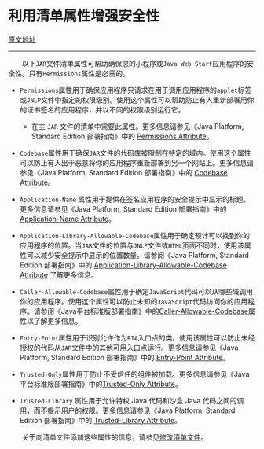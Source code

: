 # 利用清单属性增强安全性

[原文地址](https://docs.oracle.com/javase/tutorial/deployment/jar/secman.html)



---



&emsp;&emsp;以下`JAR`文件清单属性可帮助确保您的小程序或`Java Web Start`应用程序的安全性。只有`Permissions`属性是必需的。

- `Permissions`属性用于确保应用程序只请求在用于调用应用程序的`applet`标签或`JNLP`文件中指定的权限级别。使用这个属性可以帮助防止有人重新部署用你的证书签名的应用程序，并以不同的权限级别运行它。
  - 在主 `JAR` 文件的清单中需要此属性。更多信息请参见《Java Platform, Standard Edition 部署指南》中的 [Permissions Attribute](https://docs.oracle.com/javase/8/docs/technotes/guides/deploy/manifest.html#JSDPG896)。
- `Codebase`属性用于确保`JAR`文件的代码库被限制在特定的域内。使用这个属性可以防止有人出于恶意将你的应用程序重新部署到另一个网站上。更多信息请参见《Java Platform, Standard Edition 部署指南》中的 [Codebase Attribute](https://docs.oracle.com/javase/8/docs/technotes/guides/deploy/manifest.html#JSDPG897)。

- `Application-Name` 属性用于提供在签名应用程序的安全提示中显示的标题。更多信息请参见《Java Platform, Standard Edition 部署指南》中的 [Application-Name Attribute](https://docs.oracle.com/javase/8/docs/technotes/guides/deploy/manifest.html#JSDPG899)。
- `Application-Library-Allowable-Codebase`属性用于确定预计可以找到你的应用程序的位置。当`JAR`文件的位置与`JNLP`文件或`HTML`页面不同时，使用该属性可以减少安全提示中显示的位置数量。请参阅《Java Platform, Standard Edition 部署指南》中的 [Application-Library-Allowable-Codebase Attribute](https://docs.oracle.com/javase/8/docs/technotes/guides/deploy/manifest.html#JSDPG900) 了解更多信息。
- `Caller-Allowable-Codebase`属性用于确定`JavaScript`代码可以从哪些域调用你的应用程序。使用这个属性可以防止未知的`JavaScript`代码访问你的应用程序。请参阅《Java平台标准版部署指南》中的[Caller-Allowable-Codebase](https://docs.oracle.com/javase/8/docs/technotes/guides/deploy/manifest.html#JSDPG901)属性以了解更多信息。
- `Entry-Point`属性用于识别允许作为`RIA`入口点的类。使用该属性可以防止未经授权的代码从`JAR`文件中的其他可用入口点运行。更多信息请参见《Java Platform, Standard Edition 部署指南》中的 [Entry-Point Attribute](https://docs.oracle.com/javase/8/docs/technotes/guides/deploy/manifest.html#JSDPG902)。
- `Trusted-Only`属性用于防止不受信任的组件被加载。更多信息请参见《Java平台标准版部署指南》中的[Trusted-Only Attribute](https://docs.oracle.com/javase/8/docs/technotes/guides/deploy/manifest.html#JSDPG903)。
- `Trusted-Library` 属性用于允许特权 Java 代码和沙盒 Java 代码之间的调用，而不提示用户的权限。更多信息请参见《Java Platform, Standard Edition 部署指南》中的 [Trusted-Library Attribute](https://docs.oracle.com/javase/8/docs/technotes/guides/deploy/manifest.html#JSDPG904)。

&emsp;&emsp;关于向清单文件添加这些属性的信息，请参见[修改清单文件](https://docs.oracle.com/javase/tutorial/deployment/jar/modman.html)。